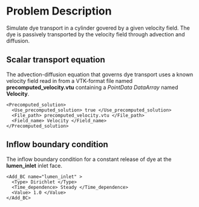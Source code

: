 
# **Problem Description**

Simulate dye transport in a cylinder govered by a given velocity field. The dye is passively transported by the velocity field through advection and diffusion.

## Scalar transport equation
The advection-diffusion equation that governs dye transport uses a known velocity field read in from a VTK-format file named **precomputed_velocity.vtu** containing a *PointData DataArray* named **Velocity**.

```
<Precomputed_solution>
  <Use_precomputed_solution> true </Use_precomputed_solution>
  <File_path> precomputed_velocity.vtu </File_path>
  <Field_name> Velocity </Field_name>
</Precomputed_solution>
```

## Inflow boundary condition
The inflow boundary condition for a constant release of dye at the **lumen_inlet** inlet face.
```
<Add_BC name="lumen_inlet" >
  <Type> Dirichlet </Type>
  <Time_dependence> Steady </Time_dependence>
  <Value> 1.0 </Value>
</Add_BC>
```
